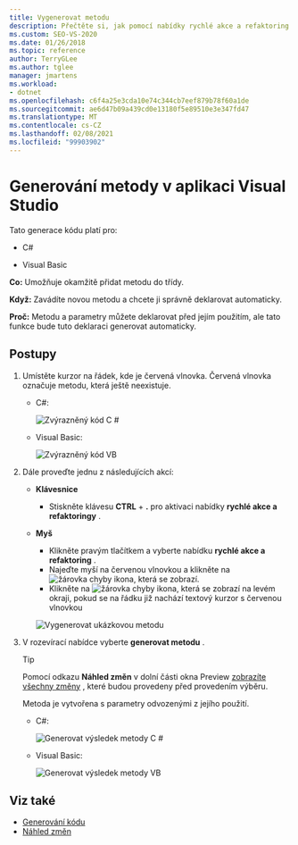 ```yaml
---
title: Vygenerovat metodu
description: Přečtěte si, jak pomocí nabídky rychlé akce a refaktoring hned přidat metodu do třídy.
ms.custom: SEO-VS-2020
ms.date: 01/26/2018
ms.topic: reference
author: TerryGLee
ms.author: tglee
manager: jmartens
ms.workload:
- dotnet
ms.openlocfilehash: c6f4a25e3cda10e74c344cb7eef879b78f60a1de
ms.sourcegitcommit: ae6d47b09a439cd0e13180f5e89510e3e347fd47
ms.translationtype: MT
ms.contentlocale: cs-CZ
ms.lasthandoff: 02/08/2021
ms.locfileid: "99903902"
---
```

# <a name="generate-a-method-in-visual-studio"></a>Generování metody v aplikaci Visual Studio

Tato generace kódu platí pro:

- C#

- Visual Basic

**Co:** Umožňuje okamžitě přidat metodu do třídy.

**Když:** Zavádíte novou metodu a chcete ji správně deklarovat automaticky.

**Proč:** Metodu a parametry můžete deklarovat před jejím použitím, ale tato funkce bude tuto deklaraci generovat automaticky.

## <a name="how-to"></a>Postupy

1. Umístěte kurzor na řádek, kde je červená vlnovka. Červená vlnovka označuje metodu, která ještě neexistuje.

   - C#:

       ![Zvýrazněný kód C #](media/method-highlight-cs.png)

   - Visual Basic:

       ![Zvýrazněný kód VB](media/method-highlight-vb.png)

2. Dále proveďte jednu z následujících akcí:

   - **Klávesnice**
      - Stiskněte klávesu **CTRL** + **.** pro aktivaci nabídky **rychlé akce a refaktoringy** .
   - **Myš**
      - Klikněte pravým tlačítkem a vyberte nabídku **rychlé akce a refaktoring** .
      - Najeďte myší na červenou vlnovkou a klikněte na ![žárovka chyby](media/error-bulb.png) ikona, která se zobrazí.
      - Klikněte na ![žárovka chyby](media/error-bulb.png) ikona, která se zobrazí na levém okraji, pokud se na řádku již nachází textový kurzor s červenou vlnovkou

      ![Vygenerovat ukázkovou metodu](media/method-preview-cs.png)

3. V rozevírací nabídce vyberte **generovat metodu** .

   > [!TIP]
   > Pomocí odkazu **Náhled změn** v dolní části okna Preview [zobrazíte všechny změny](../../ide/preview-changes.md) , které budou provedeny před provedením výběru.

   Metoda je vytvořena s parametry odvozenými z jejího použití.

   - C#:

       ![Generovat výsledek metody C #](media/method-result-cs.png)

   - Visual Basic:

       ![Generovat výsledek metody VB](media/method-result-vb.png)

## <a name="see-also"></a>Viz také

- [Generování kódu](../code-generation-in-visual-studio.md)
- [Náhled změn](../../ide/preview-changes.md)
